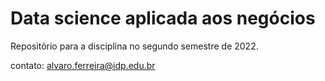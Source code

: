 # Data science aplicada aos negócios

Repositõrio para a disciplina no segundo semestre de 2022.

contato: alvaro.ferreira@idp.edu.br
